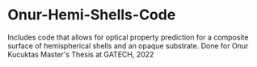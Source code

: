 # Onur-Hemi-Shells-Code
Includes code that allows for optical property prediction for a composite surface of hemispherical shells and an opaque substrate. Done for Onur Kucuktas Master's Thesis at GATECH, 2022
